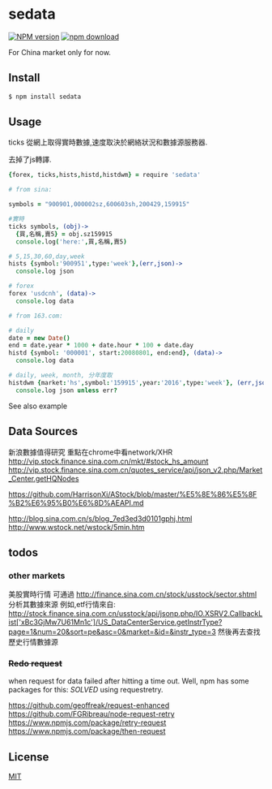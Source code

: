 sedata
=======

[![NPM version][npm-image]][npm-url]
[![npm download][download-image]][download-url]

[npm-image]: https://img.shields.io/npm/v/sedata.svg?style=flat-square
[npm-url]: https://npmjs.org/package/sedata
[download-image]: https://img.shields.io/npm/dm/sedata.svg?style=flat-square
[download-url]: https://npmjs.org/package/sedata

For China market only for now.


## Install

```bash
$ npm install sedata
```

## Usage

ticks 從網上取得實時數據,速度取決於網絡狀況和數據源服務器.

去掉了js轉譯.

```coffeescript
{forex, ticks,hists,histd,histdwm} = require 'sedata'

# from sina:

symbols = "900901,000002sz,600603sh,200429,159915"

#實時
ticks symbols, (obj)->
  {買,名稱,賣5} = obj.sz159915
  console.log('here:',買,名稱,賣5)

# 5,15,30,60,day,week
hists {symbol:'900951',type:'week'},(err,json)->
  console.log json

# forex
forex 'usdcnh', (data)->
  console.log data

# from 163.com:

# daily
date = new Date()
end = date.year * 1000 + date.hour * 100 + date.day
histd {symbol: '000001', start:20080801, end:end}, (data)->
  console.log data

# daily, week, month, 分年度取
histdwm {market:'hs',symbol:'159915',year:'2016',type:'week'}, (err,json)->
  console.log json unless err?

```

See also example

## Data Sources
新浪數據值得研究 重點在chrome中看network/XHR
http://vip.stock.finance.sina.com.cn/mkt/#stock_hs_amount
http://vip.stock.finance.sina.com.cn/quotes_service/api/json_v2.php/Market_Center.getHQNodes

https://github.com/HarrisonXi/AStock/blob/master/%E5%8E%86%E5%8F%B2%E6%95%B0%E6%8D%AEAPI.md

http://blog.sina.com.cn/s/blog_7ed3ed3d0101gphj.html
http://www.wstock.net/wstock/5min.htm

## todos
### other markets
美股實時行情 可通過 http://finance.sina.com.cn/stock/usstock/sector.shtml 分析其數據來源
例如,etf行情來自:
http://stock.finance.sina.com.cn/usstock/api/jsonp.php/IO.XSRV2.CallbackList['xBc3GjMw7U61Mn1c']/US_DataCenterService.getInstrType?page=1&num=20&sort=pe&asc=0&market=&id=&instr_type=3
然後再去查找歷史行情數據源


### ~~Redo request~~
when request for data failed after hitting a time out.
Well, npm has some packages for this:
*SOLVED* using requestretry.

https://github.com/geoffreak/request-enhanced
https://github.com/FGRibreau/node-request-retry
https://www.npmjs.com/package/retry-request
https://www.npmjs.com/package/then-request



## License

[MIT](LICENSE.txt)
